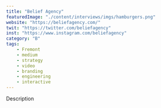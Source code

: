 ```yaml
---
title: "Belief Agency"
featuredImage: "./content/interviews/imgs/hamburgers.png"
website: "https://beliefagency.com/"
twit: "https://twitter.com/beliefagency"
inst: "https://www.instagram.com/beliefagency"
category: "B"
tags:
    - Fremont
    - medium
    - strategy
    - video
    - branding
    - engineering
    - interactive
---
```


Description
